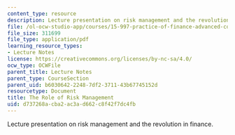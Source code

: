 ```yaml
---
content_type: resource
description: Lecture presentation on risk management and the revolution in finance.
file: /ol-ocw-studio-app/courses/15-997-practice-of-finance-advanced-corporate-risk-management-spring-2009/d737268acba2ac3ad662c8f42f7dc4fb_MIT15_997s09_lec01_1.pdf
file_size: 311699
file_type: application/pdf
learning_resource_types:
- Lecture Notes
license: https://creativecommons.org/licenses/by-nc-sa/4.0/
ocw_type: OCWFile
parent_title: Lecture Notes
parent_type: CourseSection
parent_uid: b6030642-2248-7df2-3711-43b67745152d
resourcetype: Document
title: The Role of Risk Management
uid: d737268a-cba2-ac3a-d662-c8f42f7dc4fb
---
```

Lecture presentation on risk management and the revolution in finance.